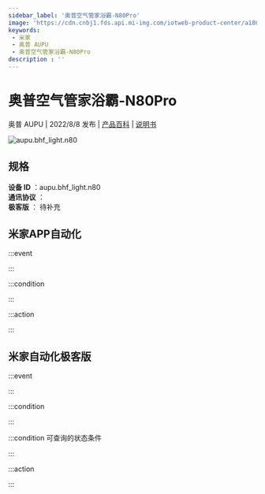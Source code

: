 ```yaml
---
sidebar_label: '奥普空气管家浴霸-N80Pro'
image: 'https://cdn.cnbj1.fds.api.mi-img.com/iotweb-product-center/a186b70c0fa0133ad1650022d4853fdd_1657244045383.png?GalaxyAccessKeyId=AKVGLQWBOVIRQ3XLEW&Expires=9223372036854775807&Signature=MYa/Ct59QVxiPrCQbRzdLAVYXvY='
keywords: 
 - 米家
 - 奥普 AUPU
 - 奥普空气管家浴霸-N80Pro
description : ''
---
```

# 奥普空气管家浴霸-N80Pro

奥普 AUPU | 2022/8/8 发布 | [产品百科](https://home.mi.com/webapp/content/baike/product/index.html?model=aupu.bhf_light.n80/) | [说明书](https://home.mi.com/views/introduction.html?model=aupu.bhf_light.n80&region=cn)

![aupu.bhf_light.n80](https://cdn.cnbj1.fds.api.mi-img.com/iotweb-product-center/a186b70c0fa0133ad1650022d4853fdd_1657244045383.png?GalaxyAccessKeyId=AKVGLQWBOVIRQ3XLEW&Expires=9223372036854775807&Signature=MYa/Ct59QVxiPrCQbRzdLAVYXvY=)

## 规格  
> 
**设备 ID** ：aupu.bhf_light.n80  
**通讯协议** ：  
**极客版**  ： 待补充 


## 米家APP自动化  

:::event  

:::

:::condition  

:::

:::action   

:::

## 米家自动化极客版  

:::event  

:::

:::condition  

:::

:::condition 可查询的状态条件  

:::

:::action  

:::

        
